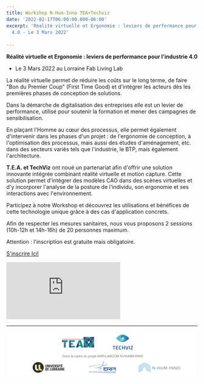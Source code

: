 ```yaml
---
title: Workshop N-Hum-Inno TEA+Techviz
date: '2022-02-17T06:00:00.000-06:00'
excerpt: 'Réalité virtuelle et Ergonomie : leviers de performance pour l''industrie
  4.0 - Le 3 Mars 2022'

---
```

**Réalité virtuelle et Ergonomie : leviers de performance pour l'industrie 4.0**
- Le 3 Mars 2022 au Lorraine Fab Living Lab

La réalité virtuelle permet de réduire les coûts sur le long terme, de faire "Bon du Premier Coup" (First Time Good) et d'intégrer les acteurs dès les premières phases de conception de solutions.

Dans la démarche de digitalisation des entreprises elle est un levier de performance, utilisé pour soutenir la formation et mener des campagnes de sensibilisation.

En plaçant l'Homme au cœur des processus, elle permet également d'intervenir dans les phases d'un projet : de l'ergonomie de conception, à l'optimisation des processus, mais aussi des études d'aménagement, etc. dans des secteurs variés tels que l'industrie, le BTP, mais également l'architecture.

**T.E.A. et TechViz** ont noué un partenariat afin d'offrir une solution innovante intégrée combinant réalité virtuelle et motion capture.
Cette solution permet d'intégrer des modèles CAO dans des scènes virtuelles et d'y incorporer l'analyse de la posture de l'individu, son ergonomie et ses interactions avec l'environnement.


Participez à notre Workshop et découvrez les utilisations et bénéfices de cette technologie unique grâce à des cas d'application concrets. 


Afin de respecter les mesures sanitaires, nous vous proposons 2 sessions (10h-12h et 14h-16h) de 20 personnes maximum.

Attention : l'inscription est gratuite mais obligatoire.

[S'inscrire Ici!](https://my.weezevent.com/realite-virtuelle-et-ergonomie-levier-de-performance-pour-lindustrie-40)

<iframe src="https://www.youtube-nocookie.com/embed/xffUTIM-3HU" frameborder="0" allowfullscreen=""></iframe>  

---------------   


![Partenaires](/assets/images/post/partenaires.png)